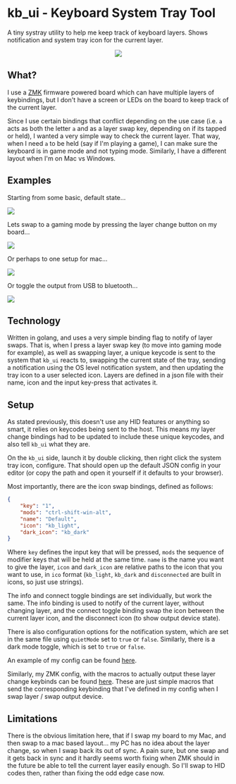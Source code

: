 # kb_ui - Keyboard System Tray Tool

A tiny systray utility to help me keep track of keyboard layers. Shows notification and
system tray icon for the current layer.

<p align="center">
  <img src="https://user-images.githubusercontent.com/10038688/162264281-c1dbca2d-025b-4091-bdd8-d931679aafe8.PNG">
</p>

## What?

I use a [ZMK](https://zmk.dev) firmware powered board which can have multiple layers of
keybindings, but I don't have a screen or LEDs on the board to keep track of the current
layer.

Since I use certain bindings that conflict depending on the use case (i.e. `a` acts as
both the letter `a` and as a layer swap key, depending on if its tapped or held), I wanted
a very simple way to check the current layer. That way, when I need `a` to be held (say if
I'm playing a game), I can make sure the keyboard is in game mode and not typing mode.
Similarly, I have a different layout when I'm on Mac vs Windows.

## Examples

Starting from some basic, default state...

<img src="https://user-images.githubusercontent.com/10038688/162264281-c1dbca2d-025b-4091-bdd8-d931679aafe8.PNG">

Lets swap to a gaming mode by pressing the layer change button on my board...

<img src="https://user-images.githubusercontent.com/10038688/162264282-ffb7d41c-5a48-4ae0-b8d9-5a15b53cef58.PNG">

Or perhaps to one setup for mac...

<img src="https://user-images.githubusercontent.com/10038688/162264284-48982bcd-5d9d-4797-8be6-2792a991e452.PNG">

Or toggle the output from USB to bluetooth...

<img src="https://user-images.githubusercontent.com/10038688/162264280-ab094c1a-7524-4c77-91b4-4bd54303fb07.PNG">


## Technology

Written in golang, and uses a very simple binding flag to notify of layer swaps. That
is, when I press a layer swap key (to move into gaming mode for example), as well as
swapping layer, a unique keycode is sent to the system that `kb_ui` reacts to, swapping
the current state of the tray, sending a notification using the OS level notification
system, and then updating the tray icon to a user selected icon. Layers are defined in a
json file with their name, icon and the input key-press that activates it.

## Setup

As stated previously, this doesn't use any HID features or anything so smart, it
relies on keycodes being sent to the host. This means my layer change bindings
had to be updated to include these unique keycodes, and also tell `kb_ui` what they
are.

On the `kb_ui` side, launch it by double clicking, then right click the system tray
icon, configure. That should open up the default JSON config in your editor (or copy
the path and open it yourself if it defaults to your browser).

Most importantly, there are the icon swap bindings, defined as follows:

```json
{
    "key": "1",
    "mods": "ctrl-shift-win-alt",
    "name": "Default",
    "icon": "kb_light",
    "dark_icon": "kb_dark"
}
```

Where `key` defines the input key that will be pressed, `mods` the sequence of
modifier keys that will be held at the same time. `name` is the name you want to
give the layer, `icon` and `dark_icon` are relative paths to the icon that you
want to use, in `ico` format (`kb_light`, `kb_dark` and `disconnected` are built
in icons, so just use strings).

The info and connect toggle bindings are set individually, but work the same.
The info binding is used to notify of the current layer, without changing layer,
and the connect toggle binding swap the icon between the current layer icon, and
the disconnect icon (to show output device state).

There is also configuration options for the notification system, which are set
in the same file using `quietMode` set to `true` or `false`. Similarly, there is
a dark mode toggle, which is set to `true` or `false`.

An example of my config can be found
[here](https://github.com/CrossR/dotfiles/tree/master/kb_ui/.config/kb_ui).

Similarly, my ZMK config, with the macros to actually output these layer change
keybinds can be found
[here](https://github.com/CrossR/zmk_config/blob/master/config/sofle.keymap).
These are just simple macros that send the corresponding keybinding that I've
defined in my config when I swap layer / swap output device.

## Limitations

There is the obvious limitation here, that if I swap my board to my Mac, and
then swap to a mac based layout... my PC has no idea about the layer change, so
when I swap back its out of sync. A pain sure, but one swap and it gets back in
sync and it hardly seems worth fixing when ZMK should in the future be able to
tell the current layer easily enough. So I'll swap to HID codes then, rather
than fixing the odd edge case now.
